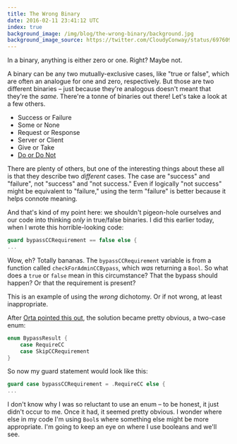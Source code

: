 ```yaml
---
title: The Wrong Binary
date: 2016-02-11 23:41:12 UTC
index: true
background_image: /img/blog/the-wrong-binary/background.jpg
background_image_source: https://twitter.com/CloudyConway/status/697609940140224513
---
```


In a binary, anything is either zero or one. Right? Maybe not. 

<!-- more -->

A binary can be any two mutually-exclusive cases, like "true or false", which are often an analogue for one and zero, respectively. But those are two different binaries – just because they're analogous doesn't meant that they're the _same_. There're a tonne of binaries out there! Let's take a look at a few others.

- Success or Failure
- Some or None
- Request or Response
- Server or Client
- Give or Take
- [Do or Do Not](https://cdn1.lockerdome.com/uploads/cdcf6960d1f78b73fe33f730500e77a6ee243a1398f3bd559d525d9e5e927419_large)

There are plenty of others, but one of the interesting things about these all is that they describe two _different_ cases. The case are "success" and "failure", not "success" and "not success." Even if logically "not success" might be equivalent to "failure," using the term "failure" is better because it helps connote meaning.

And that's kind of my point here: we shouldn't pigeon-hole ourselves and our code into thinking _only_ in true/false binaries. I did this earlier today, when I wrote this horrible-looking code:

```swift
guard bypassCCRequirement == false else {
...
```

Wow, eh? Totally bananas. The `bypassCCRequirement` variable is from a function called `checkForAdminCCBypass`, which _was_ returning a `Bool`. So what does a `true` or `false` mean in this circumstance? That the bypass should happen? Or that the requirement is present? 

This is an example of using the _wrong_ dichotomy. Or if not wrong, at least inappropriate. 

After [Orta pointed this out](https://github.com/artsy/eidolon/pull/588#discussion_r52672464), the solution became pretty obvious, a two-case enum:

```swift
enum BypassResult {
    case RequireCC
    case SkipCCRequirement
}
```

So now my guard statement would look like this:

```swift
guard case bypassCCRequirement = .RequireCC else {
...
```

I don't know why I was so reluctant to use an enum – to be honest, it just didn't occur to me. Once it had, it seemed pretty obvious. I wonder where else in my code I'm using `Bool`s where something else might be more appropriate. I'm going to keep an eye on where I use booleans and we'll see.

